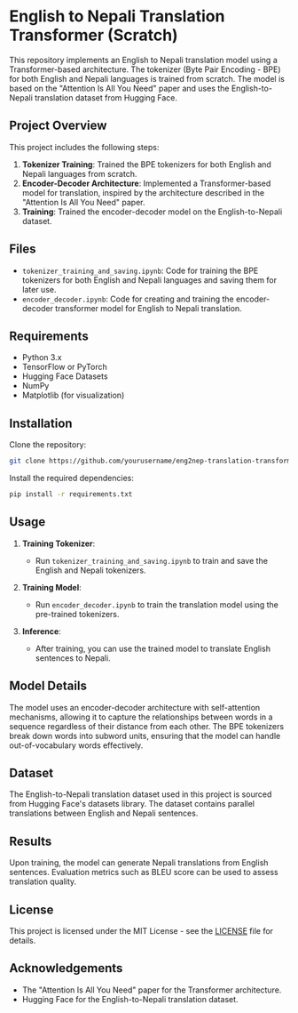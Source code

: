 
# English to Nepali Translation Transformer (Scratch)

This repository implements an English to Nepali translation model using a Transformer-based architecture. The tokenizer (Byte Pair Encoding - BPE) for both English and Nepali languages is trained from scratch. The model is based on the "Attention Is All You Need" paper and uses the English-to-Nepali translation dataset from Hugging Face.

## Project Overview

This project includes the following steps:
1. **Tokenizer Training**: Trained the BPE tokenizers for both English and Nepali languages from scratch.
2. **Encoder-Decoder Architecture**: Implemented a Transformer-based model for translation, inspired by the architecture described in the "Attention Is All You Need" paper.
3. **Training**: Trained the encoder-decoder model on the English-to-Nepali dataset.

## Files

- `tokenizer_training_and_saving.ipynb`: Code for training the BPE tokenizers for both English and Nepali languages and saving them for later use.
- `encoder_decoder.ipynb`: Code for creating and training the encoder-decoder transformer model for English to Nepali translation.

## Requirements

- Python 3.x
- TensorFlow or PyTorch
- Hugging Face Datasets
- NumPy
- Matplotlib (for visualization)

## Installation

Clone the repository:

```bash
git clone https://github.com/yourusername/eng2nep-translation-transformer.git
```

Install the required dependencies:

```bash
pip install -r requirements.txt
```

## Usage

1. **Training Tokenizer**:
   - Run `tokenizer_training_and_saving.ipynb` to train and save the English and Nepali tokenizers.
   
2. **Training Model**:
   - Run `encoder_decoder.ipynb` to train the translation model using the pre-trained tokenizers.
   
3. **Inference**:
   - After training, you can use the trained model to translate English sentences to Nepali.

## Model Details

The model uses an encoder-decoder architecture with self-attention mechanisms, allowing it to capture the relationships between words in a sequence regardless of their distance from each other. The BPE tokenizers break down words into subword units, ensuring that the model can handle out-of-vocabulary words effectively.

## Dataset

The English-to-Nepali translation dataset used in this project is sourced from Hugging Face's datasets library. The dataset contains parallel translations between English and Nepali sentences.

## Results

Upon training, the model can generate Nepali translations from English sentences. Evaluation metrics such as BLEU score can be used to assess translation quality.

## License

This project is licensed under the MIT License - see the [LICENSE](LICENSE) file for details.

## Acknowledgements

- The "Attention Is All You Need" paper for the Transformer architecture.
- Hugging Face for the English-to-Nepali translation dataset.
